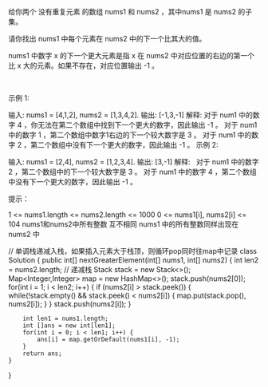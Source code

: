 给你两个 没有重复元素 的数组 nums1 和 nums2 ，其中nums1 是 nums2 的子集。

请你找出 nums1 中每个元素在 nums2 中的下一个比其大的值。

nums1 中数字 x 的下一个更大元素是指 x 在 nums2 中对应位置的右边的第一个比 x 大的元素。如果不存在，对应位置输出 -1 。

 

示例 1:

输入: nums1 = [4,1,2], nums2 = [1,3,4,2].
输出: [-1,3,-1]
解释:
    对于 num1 中的数字 4 ，你无法在第二个数组中找到下一个更大的数字，因此输出 -1 。
    对于 num1 中的数字 1 ，第二个数组中数字1右边的下一个较大数字是 3 。
    对于 num1 中的数字 2 ，第二个数组中没有下一个更大的数字，因此输出 -1 。
示例 2:

输入: nums1 = [2,4], nums2 = [1,2,3,4].
输出: [3,-1]
解释:
    对于 num1 中的数字 2 ，第二个数组中的下一个较大数字是 3 。
    对于 num1 中的数字 4 ，第二个数组中没有下一个更大的数字，因此输出 -1 。
 

提示：

1 <= nums1.length <= nums2.length <= 1000
0 <= nums1[i], nums2[i] <= 104
nums1和nums2中所有整数 互不相同
nums1 中的所有整数同样出现在 nums2 中
 



// 单调栈递减入栈，如果插入元素大于栈顶，则循环pop同时往map中记录
class Solution {
    public int[] nextGreaterElement(int[] nums1, int[] nums2) {
        int len2 = nums2.length;
        // 递减栈
        Stack<Integer> stack = new Stack<>();
        Map<Integer,Integer> map = new HashMap<>();
        stack.push(nums2[0]);
        for(int i = 1; i < len2; i++) {
            if (nums2[i] > stack.peek()) {
                while(!stack.empty() && stack.peek() < nums2[i]) {
                    map.put(stack.pop(), nums2[i]);
                }
            }
            stack.push(nums2[i]);
        }

        

        int len1 = nums1.length;
        int []ans = new int[len1];
        for(int i = 0; i < len1; i++) {
            ans[i] = map.getOrDefault(nums1[i], -1);
        }
        return ans;
    }
}